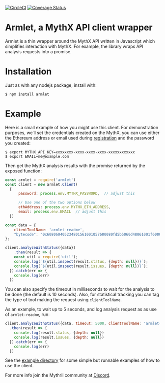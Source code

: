 [![CircleCI](https://circleci.com/gh/ConsenSys/armlet.svg?style=svg)](https://circleci.com/gh/ConsenSys/armlet)
[![Coverage Status](https://coveralls.io/repos/github/ConsenSys/armlet/badge.svg?branch=master)](https://coveralls.io/github/ConsenSys/armlet?branch=master)

# Armlet, a MythX API client wrapper

Armlet is a thin wrapper around the MythX API written in Javascript
which simplifies interaction with MythX. For example, the library
wraps API analysis requests into a promise.

# Installation

Just as with any nodejs package, install with:

```
$ npm install armlet
```

# Example

Here is a small example of how you might use this client. For
demonstration purposes, we’ll set the credentials created on the
MythX, you can use either the Ethereum address or email used during
[registration](https://docs.mythx.io/en/latest/main/getting-started.html#how-do-i-sign-up)
and the password you created:


```console
$ export MYTHX_API_KEY=xxxxxxxx-xxxx-xxxx-xxxx-xxxxxxxxxxxx
$ export EMAIL=me@example.com
```

Then get the MythX analysis results with the promise returned by
the exposed function:

```javascript
const armlet = require('armlet')
const client = new armlet.Client(
  {
      password: process.env.MYTHX_PASSWORD,  // adjust this

      // Use one of the two options below
      ethAddress: process.env.MYTHX_ETH_ADDRESS,
      email: process.env.EMAIL  // adjust this
  })

const data = {
    clientToolName: 'armlet-readme',
    "bytecode": "0x608060405234801561001057600080fd5b5060d48061001f6000396000f3fe608060405260043610603f576000357c0100000000000000000000000000000000000000000000000000000000900463ffffffff16806338d94193146044575b600080fd5b348015604f57600080fd5b50607960048036036020811015606457600080fd5b8101908080359060200190929190505050608f565b6040518082815260200191505060405180910390f35b600081600881101515609d57fe5b01600091509050548156fea165627a7a723058206f554b09240c9771a583534d72575fcfb4623ab4df3ddc139442047795fd383b0029",
};

client.analyzeWithStatus({data})
    .then(result => {
	const util = require('util');
	console.log(`${util.inspect(result.status, {depth: null})}`);
	console.log(`${util.inspect(result.issues, {depth: null})}`);
  }).catch(err => {
    console.log(err)
  })
```
You can also specify the timeout in milliseconds to wait for the analysis to be
done (the default is 10 seconds). Also, for statistical tracking you can tag the type of tool making the request using `clientToolName`.


As an example, to wait up to 5 seconds, and log analysis request as as use of `armlet-readme`, run:

```javascript
client.analyzeWithStatus({data, timeout: 5000, clientToolName: 'armlet-readme'})
  .then(result => {
    console.log(result.status, {depth: null})
    console.log(result.issues, {depth: null})
  }).catch(err => {
    console.log(err)
  })
```


See the [example
directory](https://github.com/ConsenSys/armlet/tree/master/example)
for some simple but runnable examples of how to use the client.

For more info join the Mythril community at [Discord](https://discord.gg/kktn8Wt).
